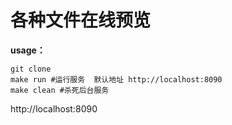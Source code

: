 # 各种文件在线预览

**usage：**

```shell
git clone 
make run #运行服务  默认地址 http://localhost:8090
make clean #杀死后台服务
```



http://localhost:8090